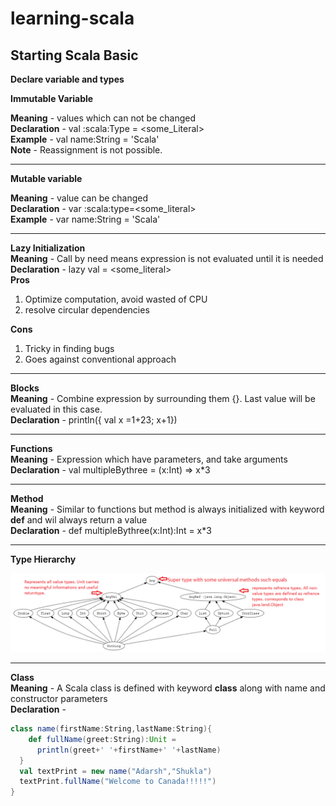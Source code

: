 # learning-scala
Starting Scala Basic <br/>
---

**Declare variable and types**<br/>

**Immutable Variable**<br/>

**Meaning** - values which can not be changed<br/>
**Declaration** - val <name>:scala:Type = <some_Literal><br/>
**Example** - val name:String = 'Scala' <br/>
**Note** - Reassignment is not possible. 

---

**Mutable variable**<br/>

**Meaning** - value can be changed<br/>
**Declaration** - var <name>:scala:type=<some_literal><br/>
**Example** - var name:String = 'Scala'<br/>

---

**Lazy Initialization**<br/>
**Meaning** -  Call by need means expression is not evaluated until it is needed<br/>
**Declaration** - lazy val <name> = <some_literal><br/>
**Pros**<br/>
1. Optimize computation, avoid wasted of CPU
2. resolve circular dependencies

**Cons**
1. Tricky in finding bugs 
2. Goes against conventional approach

---

**Blocks**<br/>
**Meaning** -  Combine expression by surrounding them {}. Last value will be evaluated in this case.<br/>
**Declaration** - println({ val x =1+23; x+1})<br/>

---

**Functions**<br/>
**Meaning** -  Expression which have parameters, and take arguments <br/>
**Declaration** - val multipleBythree = (x:Int) => x*3<br/>

---

**Method**<br/>
**Meaning** -  Similar to functions but method is always initialized with keyword **def**  and wil always return a value <br/>
**Declaration** - def multipleBythree(x:Int):Int = x*3<br/>

---

**Type Hierarchy**<br/>

![alt text](images/Type.png "Scala Type Hierarchy")

---

**Class**<br/>
**Meaning** -  A Scala class is defined with keyword **class** along with name and constructor parameters   <br/>
**Declaration** -<br/>
````Scala
class name(firstName:String,lastName:String){
    def fullName(greet:String):Unit =
      println(greet+' '+firstName+' '+lastName)
  }
  val textPrint = new name("Adarsh","Shukla")
  textPrint.fullName("Welcome to Canada!!!!!")
}
````
